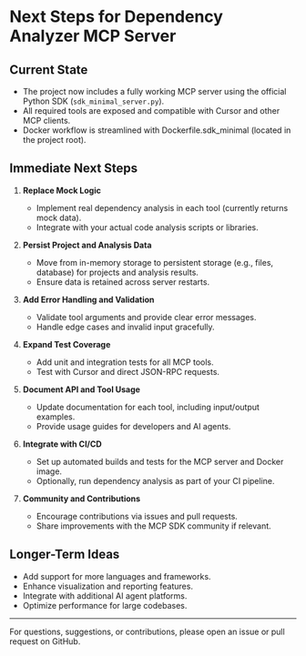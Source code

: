 # Next Steps for Dependency Analyzer MCP Server

## Current State
- The project now includes a fully working MCP server using the official Python SDK (`sdk_minimal_server.py`).
- All required tools are exposed and compatible with Cursor and other MCP clients.
- Docker workflow is streamlined with Dockerfile.sdk_minimal (located in the project root).

## Immediate Next Steps

1. **Replace Mock Logic**
   - Implement real dependency analysis in each tool (currently returns mock data).
   - Integrate with your actual code analysis scripts or libraries.

2. **Persist Project and Analysis Data**
   - Move from in-memory storage to persistent storage (e.g., files, database) for projects and analysis results.
   - Ensure data is retained across server restarts.

3. **Add Error Handling and Validation**
   - Validate tool arguments and provide clear error messages.
   - Handle edge cases and invalid input gracefully.

4. **Expand Test Coverage**
   - Add unit and integration tests for all MCP tools.
   - Test with Cursor and direct JSON-RPC requests.

5. **Document API and Tool Usage**
   - Update documentation for each tool, including input/output examples.
   - Provide usage guides for developers and AI agents.

6. **Integrate with CI/CD**
   - Set up automated builds and tests for the MCP server and Docker image.
   - Optionally, run dependency analysis as part of your CI pipeline.

7. **Community and Contributions**
   - Encourage contributions via issues and pull requests.
   - Share improvements with the MCP SDK community if relevant.

## Longer-Term Ideas
- Add support for more languages and frameworks.
- Enhance visualization and reporting features.
- Integrate with additional AI agent platforms.
- Optimize performance for large codebases.

---

For questions, suggestions, or contributions, please open an issue or pull request on GitHub. 